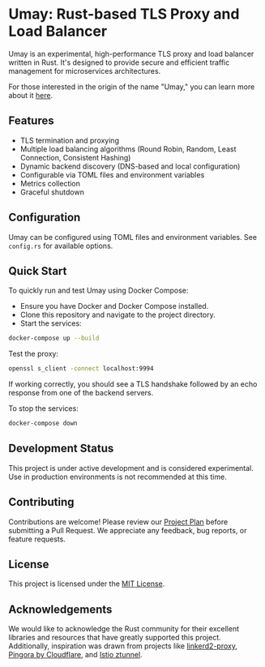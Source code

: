 # Umay: Rust-based TLS Proxy and Load Balancer

Umay is an experimental, high-performance TLS proxy and load balancer written in Rust. It's designed to provide secure
and efficient traffic management for microservices architectures.

For those interested in the origin of the name "Umay," you can learn more about
it [here](https://en.wikipedia.org/wiki/Umay).

## Features

- TLS termination and proxying
- Multiple load balancing algorithms (Round Robin, Random, Least Connection, Consistent Hashing)
- Dynamic backend discovery (DNS-based and local configuration)
- Configurable via TOML files and environment variables
- Metrics collection
- Graceful shutdown

## Configuration

Umay can be configured using TOML files and environment variables. See `config.rs` for available options.

## Quick Start
To quickly run and test Umay using Docker Compose:

- Ensure you have Docker and Docker Compose installed.
- Clone this repository and navigate to the project directory.
- Start the services:
```bash
docker-compose up --build
```

Test the proxy:

```bash
openssl s_client -connect localhost:9994
```

If working correctly, you should see a TLS handshake followed by an echo response from one of the backend servers.

To stop the services:
```bash
docker-compose down
```
## Development Status

This project is under active development and is considered experimental. Use in production environments is not
recommended at this time.

## Contributing

Contributions are welcome! Please review our [Project Plan](docs/PROJECT_PLAN) before submitting a Pull Request. We
appreciate any feedback, bug reports, or feature requests.

## License

This project is licensed under the [MIT License](LICENSE).

## Acknowledgements

We would like to acknowledge the Rust community for their excellent libraries and resources that have greatly supported
this project. Additionally, inspiration was drawn from projects
like [linkerd2-proxy](https://github.com/linkerd/linkerd2-proxy), [Pingora by Cloudflare](https://github.com/cloudflare/pingora),
and [Istio ztunnel](https://github.com/istio/ztunnel).


